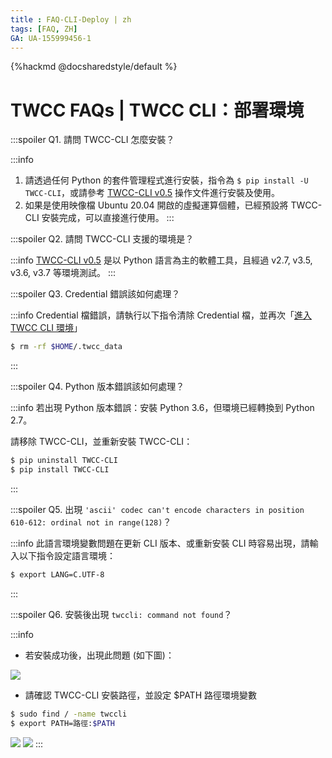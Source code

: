 ```yaml
---
title : FAQ-CLI-Deploy | zh
tags: [FAQ, ZH]
GA: UA-155999456-1
---
```


{%hackmd @docsharedstyle/default %}

# TWCC FAQs | TWCC CLI：部署環境

:::spoiler Q1. 請問 TWCC-CLI 怎麼安裝？

:::info
1. 請透過任何 Python 的套件管理程式進行安裝，指令為 `$ pip install -U TWCC-CLI`，或請參考 [<ins>TWCC-CLI v0.5</ins>](https://github.com/TW-NCHC/TWCC-CLI/tree/v0.5) 操作文件進行安裝及使用。
2. 如果是使用映像檔 Ubuntu 20.04 開啟的虛擬運算個體，已經預設將 TWCC-CLI 安裝完成，可以直接進行使用。
:::


:::spoiler Q2. 請問 TWCC-CLI 支援的環境是？

:::info
[<ins>TWCC-CLI v0.5</ins>](https://github.com/TW-NCHC/TWCC-CLI/tree/v0.5) 是以 Python 語言為主的軟體工具，且經過 v2.7, v3.5, v3.6, v3.7 等環境測試。
:::

:::spoiler Q3. Credential 錯誤該如何處理？

:::info
Credential 檔錯誤，請執行以下指令清除 Credential 檔，並再次「[<ins>進入 TWCC CLI 環境</ins>](https://man.twcc.ai/@twccdocs/doc-cli-main-zh/https%3A%2F%2Fman.twcc.ai%2F%40twccdocs%2Fguide-cli-signin-zh)」

```bash
$ rm -rf $HOME/.twcc_data
```
:::

:::spoiler Q4. Python 版本錯誤該如何處理？

:::info
若出現 Python 版本錯誤：安裝 Python 3.6，但環境已經轉換到 Python 2.7。
 
請移除 TWCC-CLI，並重新安裝 TWCC-CLI：

```bash
$ pip uninstall TWCC-CLI
$ pip install TWCC-CLI
```
:::


:::spoiler Q5. 出現 `'ascii' codec can't encode characters in position 610-612: ordinal not in range(128)`？

:::info
此語言環境變數問題在更新 CLI 版本、或重新安裝 CLI 時容易出現，請輸入以下指令設定語言環境：

```bash
$ export LANG=C.UTF-8
```
:::


:::spoiler Q6. 安裝後出現 `twccli: command not found`？

:::info
- 若安裝成功後，出現此問題 (如下圖)：

![](https://cos.twcc.ai/SYS-MANUAL/uploads/upload_3bd9eb685a4f792a41dd61b5e067ae5f.png)

- 請確認 TWCC-CLI 安裝路徑，並設定 $PATH 路徑環境變數

```bash
$ sudo find / -name twccli
$ export PATH=路徑:$PATH
```
![](https://cos.twcc.ai/SYS-MANUAL/uploads/upload_55b9287571e87ba62614291ad432d93c.png)
![](https://cos.twcc.ai/SYS-MANUAL/uploads/upload_47e4050c06b225b87e77c370f89bc7f1.png)
:::
